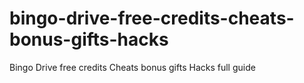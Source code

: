 # bingo-drive-free-credits-cheats-bonus-gifts-hacks
Bingo Drive free credits Cheats bonus gifts Hacks full guide
